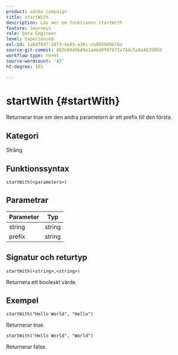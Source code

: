 ```yaml
---
product: adobe campaign
title: startWith
description: Läs mer om funktionen startWith
feature: Journeys
role: Data Engineer
level: Experienced
exl-id: 1abdf947-2873-4e45-a26c-cb895980e76a
source-git-commit: 882b99d9b49e1ae6d0f97872a74dc5a8a4639050
workflow-type: tm+mt
source-wordcount: '43'
ht-degree: 16%

---
```


# startWith {#startWith}

Returnerar true om den andra parametern är ett prefix till den första.

## Kategori

Sträng

## Funktionssyntax

`startWith(<parameters>)`

## Parametrar

| Parameter | Typ |
|-------------|--------|
| string | string |
| prefix | string |

## Signatur och returtyp

`startWith(<string>,<string>)`

Returnera ett booleskt värde.

## Exempel

`startWith("Hello World", "Hello")`

Returnerar true.

`startWith("Hello World", "World")`

Returnerar false.
